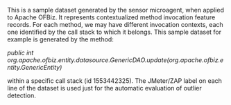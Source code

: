 This is a sample dataset generated by the sensor microagent, when applied to Apache OFBiz.
It represents contextualized method invocation feature records.
For each method, we may have different invocation contexts, each one identified by the call stack to which it belongs.
This sample dataset for example is generated by the method:

_public int org.apache.ofbiz.entity.datasource.GenericDAO.update(org.apache.ofbiz.entity.GenericEntity)_

within a specific call stack (id 1553442325). The JMeter/ZAP label on each line of the dataset is used just for the automatic evaluation of outlier detection. 
